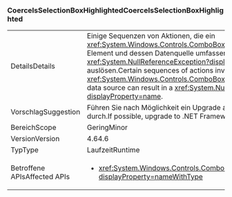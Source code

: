 ### <a name="coerceisselectionboxhighlighted"></a><span data-ttu-id="32468-101">CoerceIsSelectionBoxHighlighted</span><span class="sxs-lookup"><span data-stu-id="32468-101">CoerceIsSelectionBoxHighlighted</span></span>

|   |   |
|---|---|
|<span data-ttu-id="32468-102">Details</span><span class="sxs-lookup"><span data-stu-id="32468-102">Details</span></span>|<span data-ttu-id="32468-103">Einige Sequenzen von Aktionen, die ein <xref:System.Windows.Controls.ComboBox?displayProperty=name>-Element und dessen Datenquelle umfassen, können eine <xref:System.NullReferenceException?displayProperty=name> auslösen.</span><span class="sxs-lookup"><span data-stu-id="32468-103">Certain sequences of actions involving a <xref:System.Windows.Controls.ComboBox?displayProperty=name> and its data source can result in a <xref:System.NullReferenceException?displayProperty=name>.</span></span>|
|<span data-ttu-id="32468-104">Vorschlag</span><span class="sxs-lookup"><span data-stu-id="32468-104">Suggestion</span></span>|<span data-ttu-id="32468-105">Führen Sie nach Möglichkeit ein Upgrade auf .NET Framework 4.6.2 durch.</span><span class="sxs-lookup"><span data-stu-id="32468-105">If possible, upgrade to .NET Framework 4.6.2.</span></span>|
|<span data-ttu-id="32468-106">Bereich</span><span class="sxs-lookup"><span data-stu-id="32468-106">Scope</span></span>|<span data-ttu-id="32468-107">Gering</span><span class="sxs-lookup"><span data-stu-id="32468-107">Minor</span></span>|
|<span data-ttu-id="32468-108">Version</span><span class="sxs-lookup"><span data-stu-id="32468-108">Version</span></span>|<span data-ttu-id="32468-109">4.6</span><span class="sxs-lookup"><span data-stu-id="32468-109">4.6</span></span>|
|<span data-ttu-id="32468-110">Typ</span><span class="sxs-lookup"><span data-stu-id="32468-110">Type</span></span>|<span data-ttu-id="32468-111">Laufzeit</span><span class="sxs-lookup"><span data-stu-id="32468-111">Runtime</span></span>|
|<span data-ttu-id="32468-112">Betroffene APIs</span><span class="sxs-lookup"><span data-stu-id="32468-112">Affected APIs</span></span>|<ul><li><xref:System.Windows.Controls.ComboBox.IsSelectionBoxHighlighted?displayProperty=nameWithType></li></ul>|

